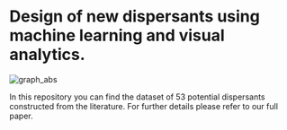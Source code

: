 # Design of new dispersants using machine learning and visual analytics.

![graph_abs](https://user-images.githubusercontent.com/12936360/166562214-fd83e30f-d6c1-4b7d-98eb-0ac2d4594307.png)

In this repository you can find the dataset of 53 potential dispersants constructed from the literature. For further details please refer to our full paper.
